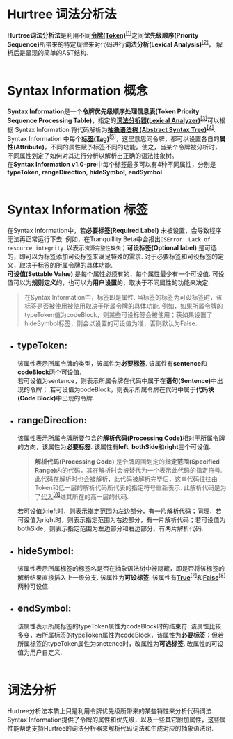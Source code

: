 # Hurtree 词法分析法
**Hurtree词法分析法**是利用不同<u><b>令牌(Token)</b></u><sup><a href="https://baike.baidu.com/item/Token/2615248" target="_blank">[1]</a></sup>之间<b>优先级顺序(Priority Sequence)</b>所带来的特定规律来对代码进行<u>**词法分析(Lexical Analysis)**</u><sup><a href="https://baike.baidu.com/item/%E8%AF%8D%E6%B3%95%E5%88%86%E6%9E%90" target="_blank">[2]</a></sup>， 解析后是呈现的简单的AST结构. <br><br>

# Syntax Information 概念

**Syntax Information**是一个**令牌优先级顺序处理信息表(Token Priority Sequence Processing Table)**，指定的<u>**词法分析器(Lexical Analyzer)**</u><sup><a href="https://baike.baidu.com/item/%E8%AF%8D%E6%B3%95%E5%88%86%E6%9E%90%E5%99%A8" target="_blank">[3]</a></sup>可以根据 Syntax Information 将代码解析为<u>**抽象语法树 (Abstract Syntax Tree)**</u><sup><a href="https://baike.baidu.com/item/%E6%8A%BD%E8%B1%A1%E8%AF%AD%E6%B3%95%E6%A0%91" target="_blank">[4]</a></sup>.<br>
Syntax Information 中每个<u>**标签(Tag)**</u><sup><a href="https://baike.baidu.com/item/tag/97603" target="_blank">[5]</a></sup>，这里意思同令牌，都可以设置各自的**属性(Attribute)**，不同的属性赋予标签不同的功能。使之，当某个令牌被分析时，不同属性划定了如何对其进行分析以解析出正确的语法抽象树。<br>
在**Syntax Information v1.0-pre**中每个标签最多可以有4种不同属性，分别是 **typeToken**, **rangeDirection**, **hideSymbol**, **endSymbol**.<br><br>

# Syntax Information 标签
在Syntax Information中，若**必要标签(Required Label)** 未被设置，会导致程序无法再正常运行下去. 例如，在Tranquillity Beta中会报出`OSError: Lack of resource integrity.`以表示`资源完整性缺失`；**可设标签(Optional label)** 是可选的，即可以为标签添加可设标签来满足特殊的需求. 对于必要标签和可设标签的定义，取决于标签的所属令牌的具体功能. <br>
**可设值(Settable Value)** 是每个属性必须有的，每个属性最少有一个可设值. 可设值可以为**规则定义**的，也可以为**用户设置**的，取决于不同属性的功能来决定. 

> 在Syntax Information中，标签即是属性. 当标签的标签为可设标签时，该标签是否被使用被使用取决于所属令牌的具体功能. 例如，如果所属令牌的typeToken值为codeBlock，则某些可设标签会被使用；获如果设置了hideSymbol标签，则会以设置的可设值为准，否则默认为False.

- ## typeToken: 
    该属性表示所属令牌的类型，该属性为**必要标签**. 该属性有**sentence**和**codeBlock**两个可设值. <br>
    若可设值为sentence，则表示所属令牌在代码中属于在<b>语句(Sentence)</b>中出现的令牌； 若可设值为codeBlock，则表示所属令牌在代码中属于<b>代码块(Code Block)</b>中出现的令牌. 
- ## rangeDirection: 
    该属性表示所属令牌所要包含的<b>解析代码(Processing Code)</b>相对于所属令牌的方向，该属性为**必要标签**. 该属性有**left**, **bothSide**和**right**三个可设值. <br>

    > **解析代码(Processing Code)** 是令牌周围划定的<b>指定范围(Specified Range)</b>内的代码，其在解析时会被替代为一个表示此代码的指定符号. 此代码在解析时也会被解析，此代码被解析完毕后，这串代码往往由Token和低一层的解析代码所代表的指定符号重新表示. 此解析代码是为了<u>代入</u><sup><a href="https://baike.baidu.com/item/%E4%BB%A3%E5%85%A5/19063857" target="_blank">[6]</a></sup>进其所在的高一层的代码.

    若可设值为left时，则表示指定范围为左边部分，有一片解析代码；同理，若可设值为right时，则表示指定范围为右边部分，有一片解析代码；若可设值为bothSide，则表示指定范围为左边部分和右边部分，有两片解析代码. 
- ## hideSymbol:
    该属性表示所属标签的标签名是否在抽象语法树中被隐藏，即是否将该标签的解析结果直接插入上一级分支. 该属性为**可设标签**. 该属性有<u>**True**</u><sup><a href="https://baike.baidu.com/item/%E5%B8%83%E5%B0%94%E5%80%BC" target="_blank">[7]</a></sup>和<u>**False**</u><sup><a href="https://baike.baidu.com/item/%E5%B8%83%E5%B0%94%E5%80%BC" target="_blank">[8]</a></sup>两种可设值.<br>
- ## endSymbol:
    该属性表示所属标签的typeToken属性为codeBlock时的结束符. 该属性比较多变，若所属标签的typeToken属性为codeBlock，该属性为**必要标签**；但若所属标签的typeToken属性为snetence时，改属性为**可选标签**. 改属性的可设值为用户自定义.
<br><br>

# 词法分析
Hurtree分析法本质上只是利用令牌优先级所带来的某些特性来分析代码词法. Syntax Information提供了令牌的属性和优先级，以及一些其它附加属性，这些属性能帮助支持Hurtree的词法分析器来解析代码词法和生成对应的抽象语法树.


